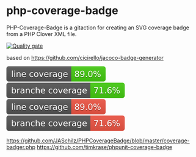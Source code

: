 # php-coverage-badge
PHP-Coverage-Badge is a gitaction for creating an SVG coverage badge from a PHP Clover XML file.

[![Quality gate](https://sonarcloud.io/api/project_badges/quality_gate?project=athos99_php-coverage-badge)](https://sonarcloud.io/summary/new_code?id=athos99_php-coverage-badge)

based on https://github.com/cicirello/jacoco-badge-generator


![badge](https://raw.githubusercontent.com/athos99/php-coverage-badge/refs/heads/main/test/clover_coverage_line.svg)
![badge](https://raw.githubusercontent.com/athos99/php-coverage-badge/refs/heads/main/test/clover_coverage_branche.svg)
![badge](https://raw.githubusercontent.com/athos99/php-coverage-badge/refs/heads/main/test/cobertura_coverage_line.svg)
![badge](https://raw.githubusercontent.com/athos99/php-coverage-badge/refs/heads/main/test/cobertura_coverage_branche.svg)


https://github.com/JASchilz/PHPCoverageBadge/blob/master/coverage-badger.php
https://github.com/timkrase/phpunit-coverage-badge

